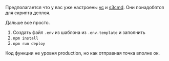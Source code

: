 Предполагается что у вас уже настроены [yc](https://cloud.yandex.ru/docs/cli/quickstart) и [s3cmd](https://cloud.yandex.ru/docs/storage/instruments/s3cmd). Они понадобятся для скрипта деплоя.

Дальше все просто.
1. Создать файл `.env` из шаблона из `.env.template` и заполнить
1. `npm install`
1. `npm run deploy`

Код функции не уровня production, но как отправная точка вполне ок.
